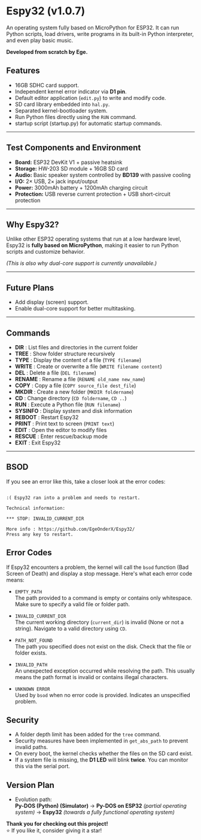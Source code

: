 # Espy32 (v1.0.7)
An operating system fully based on MicroPython for ESP32. It can run Python scripts, load drivers, write programs in its built-in Python interpreter, and even play basic music.

**Developed from scratch by Ege.**

## Features
- 16GB SDHC card support.
- Independent kernel error indicator via **D1 pin**.
- Default editor application (`edit.py`) to write and modify code.
- SD card library embedded into `hal.py`.
- Separated kernel-bootloader system.
- Run Python files directly using the `RUN` command.
- startup script (startup.py) for automatic startup commands.

---

## Test Components and Environment
- **Board:** ESP32 DevKit V1 + passive heatsink  
- **Storage:** HW-203 SD module + 16GB SD card  
- **Audio:** Basic speaker system controlled by **BD139** with passive cooling  
- **I/O:** 2× USB, 2× jack input/output  
- **Power:** 3000mAh battery + 1200mAh charging circuit  
- **Protection:** USB reverse current protection + USB short-circuit protection  

---

## Why Espy32?
Unlike other ESP32 operating systems that run at a low hardware level, Espy32 is **fully based on MicroPython**, making it easier to run Python scripts and customize behavior.  

*(This is also why dual-core support is currently unavailable.)*

---

## Future Plans
- Add display (screen) support.
- Enable dual-core support for better multitasking.

---

## Commands

- **DIR**       : List files and directories in the current folder
- **TREE**      : Show folder structure recursively
- **TYPE**      : Display the content of a file (`TYPE filename`)
- **WRITE**     : Create or overwrite a file (`WRITE filename content`)
- **DEL**       : Delete a file (`DEL filename`)
- **RENAME**    : Rename a file (`RENAME old_name new_name`)
- **COPY**      : Copy a file (`COPY source_file dest_file`)
- **MKDIR**     : Create a new folder (`MKDIR foldername`)
- **CD**        : Change directory (`CD foldername`, `CD ..`)
- **RUN**       : Execute a Python file (`RUN filename`)
- **SYSINFO**   : Display system and disk information
- **REBOOT**    : Restart Espy32
- **PRINT**     : Print text to screen (`PRINT text`)
- **EDIT**      : Open the editor to modify files
- **RESCUE**    : Enter rescue/backup mode
- **EXIT**      : Exit Espy32
---

## BSOD
If you see an error like this, take a closer look at the error codes:  

```

:( Espy32 ran into a problem and needs to restart.
            
Technical information:
            
*** STOP: INVALID_CURRENT_DIR

More info : https://github.com/EgeOnderX/Espy32/
Press any key to restart.

```

## Error Codes
If Espy32 encounters a problem, the kernel will call the `bsod` function (Bad Screen of Death) and display a stop message. Here's what each error code means:

- `EMPTY_PATH`  
  The path provided to a command is empty or contains only whitespace. Make sure to specify a valid file or folder path.

- `INVALID_CURRENT_DIR`  
  The current working directory (`current_dir`) is invalid (None or not a string). Navigate to a valid directory using `CD`.

- `PATH_NOT_FOUND`  
  The path you specified does not exist on the disk. Check that the file or folder exists.

- `INVALID_PATH`  
  An unexpected exception occurred while resolving the path. This usually means the path format is invalid or contains illegal characters.

- `UNKNOWN ERROR`  
  Used by `bsod` when no error code is provided. Indicates an unspecified problem.


## Security
- A folder depth limit has been added for the `tree` command.
- Security measures have been implemented in `get_abs_path` to prevent invalid paths.
- On every boot, the kernel checks whether the files on the SD card exist.
- If a system file is missing, the **D1 LED** will blink **twice**. You can monitor this via the serial port.


## Version Plan
- Evolution path:  
  **Py-DOS (Python) (Simulator)** → **Py-DOS on ESP32** *(partial operating system)* → **Espy32** *(towards a fully functional operating system)*


**Thank you for checking out this project!**  
⭐ If you like it, consider giving it a star!
